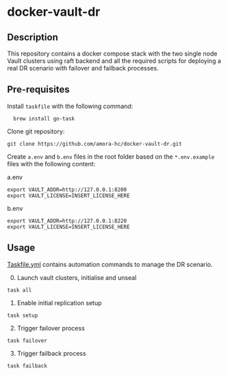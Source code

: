 # docker-vault-dr

## Description
This repository contains a docker compose stack with the two single node Vault clusters using raft backend and all the required scripts for deploying a real DR scenario with failover and failback processes.

## Pre-requisites
Install `taskfile` with the following command:
```shell
  brew install go-task
```

Clone git repository:
```shell
git clone https://github.com/amora-hc/docker-vault-dr.git
```

Create `a.env` and `b.env` files in the root folder based on the `*.env.example` files with the following content:

a.env
```shell
export VAULT_ADDR=http://127.0.0.1:8200
export VAULT_LICENSE=INSERT_LICENSE_HERE
```
b.env
```shell
export VAULT_ADDR=http://127.0.0.1:8220
export VAULT_LICENSE=INSERT_LICENSE_HERE
```

## Usage
[Taskfile.yml](Taskfile.yml) contains automation commands to manage the DR scenario.

0. Launch vault clusters, initialise and unseal
```shell
task all
```

1. Enable initial replication setup
```shell
task setup
```

2. Trigger failover process
```shell
task failover
```

3. Trigger failback process
```shell
task failback
```